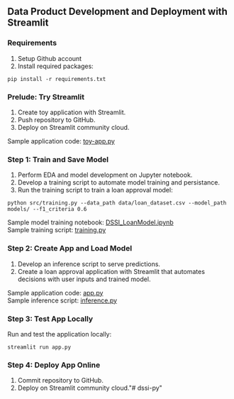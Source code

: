 ## Data Product Development and Deployment with Streamlit
### Requirements
1. Setup Github account
2. Install required packages:
```
pip install -r requirements.txt
```
### Prelude: Try Streamlit
1. Create toy application with Streamlit.
2. Push repository to GitHub.
3. Deploy on Streamlit community cloud.  

Sample application code: [toy-app.py](https://github.com/NUS-ISS-DS/dssi-py/blob/main/toy-app.py)
### Step 1: Train and Save Model
1. Perform EDA and model development on Jupyter notebook.
2. Develop a training script to automate model training and persistance.
3. Run the training script to train a loan approval model:
```
python src/training.py --data_path data/loan_dataset.csv --model_path models/ --f1_criteria 0.6
```
Sample model training notebook: [DSSI_LoanModel.ipynb](https://github.com/NUS-ISS-DS/dssi-py/blob/main/notebooks/DSSl_LoanModel.ipynb)  
Sample training script: [training.py](https://github.com/NUS-ISS-DS/dssi-py/blob/main/src/training.py)
### Step 2: Create App and Load Model
1. Develop an inference script to serve predictions.
2. Create a loan approval application with Streamlit that automates decisions with user inputs and trained model. 

Sample application code: [app.py](https://github.com/NUS-ISS-DS/dssi-py/blob/main/app.py)  
Sample inference script: [inference.py](https://github.com/NUS-ISS-DS/dssi-py/blob/main/src/inference.py)
### Step 3: Test App Locally
Run and test the application locally:
```
streamlit run app.py
```
### Step 4: Deploy App Online
1. Commit repository to GitHub.
2. Deploy on Streamlit community cloud."# dssi-py" 
